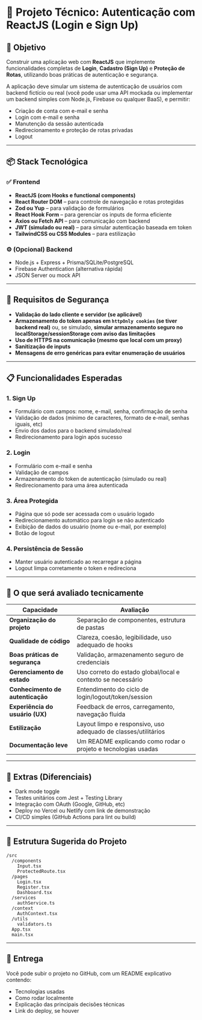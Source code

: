 # 💼 Projeto Técnico: Autenticação com ReactJS (Login e Sign Up)

## 🎯 Objetivo

Construir uma aplicação web com **ReactJS** que implemente funcionalidades completas de **Login**, **Cadastro (Sign Up)** e **Proteção de Rotas**, utilizando boas práticas de autenticação e segurança.

A aplicação deve simular um sistema de autenticação de usuários com backend fictício ou real (você pode usar uma API mockada ou implementar um backend simples com Node.js, Firebase ou qualquer BaaS), e permitir:

- Criação de conta com e-mail e senha
- Login com e-mail e senha
- Manutenção da sessão autenticada
- Redirecionamento e proteção de rotas privadas
- Logout

---

## 📦 Stack Tecnológica

### ✅ Frontend
- **ReactJS (com Hooks e functional components)**
- **React Router DOM** – para controle de navegação e rotas protegidas
- **Zod ou Yup** – para validação de formulários
- **React Hook Form** – para gerenciar os inputs de forma eficiente
- **Axios ou Fetch API** – para comunicação com backend
- **JWT (simulado ou real)** – para simular autenticação baseada em token
- **TailwindCSS ou CSS Modules** – para estilização

### ⚙️ (Opcional) Backend
- Node.js + Express + Prisma/SQLite/PostgreSQL
- Firebase Authentication (alternativa rápida)
- JSON Server ou mock API

---

## 🔐 Requisitos de Segurança

- **Validação do lado cliente e servidor (se aplicável)**
- **Armazenamento do token apenas em `httpOnly cookies` (se tiver backend real)** ou, se simulado, **simular armazenamento seguro no localStorage/sessionStorage com aviso das limitações**
- **Uso de HTTPS na comunicação (mesmo que local com um proxy)**
- **Sanitização de inputs**
- **Mensagens de erro genéricas para evitar enumeração de usuários**

---

## 📋 Funcionalidades Esperadas

### 1. **Sign Up**
- Formulário com campos: nome, e-mail, senha, confirmação de senha
- Validação de dados (mínimo de caracteres, formato de e-mail, senhas iguais, etc)
- Envio dos dados para o backend simulado/real
- Redirecionamento para login após sucesso

### 2. **Login**
- Formulário com e-mail e senha
- Validação de campos
- Armazenamento do token de autenticação (simulado ou real)
- Redirecionamento para uma área autenticada

### 3. **Área Protegida**
- Página que só pode ser acessada com o usuário logado
- Redirecionamento automático para login se não autenticado
- Exibição de dados do usuário (nome ou e-mail, por exemplo)
- Botão de logout

### 4. **Persistência de Sessão**
- Manter usuário autenticado ao recarregar a página
- Logout limpa corretamente o token e redireciona

---

## 🧠 O que será avaliado tecnicamente

| Capacidade                 | Avaliação                                                  |
|---------------------------|------------------------------------------------------------|
| **Organização do projeto**| Separação de componentes, estrutura de pastas              |
| **Qualidade de código**   | Clareza, coesão, legibilidade, uso adequado de hooks       |
| **Boas práticas de segurança** | Validação, armazenamento seguro de credenciais     |
| **Gerenciamento de estado**| Uso correto do estado global/local e contexto se necessário|
| **Conhecimento de autenticação**| Entendimento do ciclo de login/logout/token/session |
| **Experiência do usuário (UX)**| Feedback de erros, carregamento, navegação fluida   |
| **Estilização**           | Layout limpo e responsivo, uso adequado de classes/utilitários |
| **Documentação leve**     | Um README explicando como rodar o projeto e tecnologias usadas |

---

## 📌 Extras (Diferenciais)

- Dark mode toggle
- Testes unitários com Jest + Testing Library
- Integração com OAuth (Google, GitHub, etc)
- Deploy no Vercel ou Netlify com link de demonstração
- CI/CD simples (GitHub Actions para lint ou build)

---

## 📁 Estrutura Sugerida do Projeto

```
/src
  /components
    Input.tsx
    ProtectedRoute.tsx
  /pages
    Login.tsx
    Register.tsx
    Dashboard.tsx
  /services
    authService.ts
  /context
    AuthContext.tsx
  /utils
    validators.ts
  App.tsx
  main.tsx
```

---

## 📝 Entrega

Você pode subir o projeto no GitHub, com um README explicativo contendo:

- Tecnologias usadas
- Como rodar localmente
- Explicação das principais decisões técnicas
- Link do deploy, se houver

